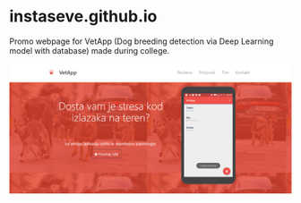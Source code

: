 # instaseve.github.io

Promo webpage for VetApp (Dog breeding detection via Deep Learning model with database) made during college.

![Homepage](https://github.com/instaseve/VetApp-Web-page/blob/master/img/vetapp-web.png)
